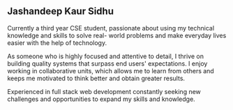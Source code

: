 ## Jashandeep Kaur Sidhu

Currently a third year CSE student, passionate about using my technical knowledge and skills to solve real- world problems and make everyday lives easier with the help of technology. 

As someone who is highly focused and attentive to detail, I thrive on building quality systems that surpass end users' expectations. 
I enjoy working in collaborative units, which allows me to learn from others and keeps me motivated to think better and obtain greater results.

Experienced in full stack web development constantly seeking new challenges and opportunities to expand my skills and knowledge.

<!--
**JashandeepSidhu712/JashandeepSidhu712** is a ✨ _special_ ✨ repository because its `README.md` (this file) appears on your GitHub profile.

Here are some ideas to get you started:

- 🔭 I’m currently working on ...
- 🌱 I’m currently learning ...
- 👯 I’m looking to collaborate on ...
- 🤔 I’m looking for help with ...
- 💬 Ask me about ...
- 📫 How to reach me: ...
- 😄 Pronouns: ...
- ⚡ Fun fact: ...
-->
